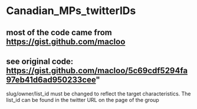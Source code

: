 # Canadian_MPs_twitterIDs

## most of the code came from https://gist.github.com/macloo   
## see original code: https://gist.github.com/macloo/5c69cdf5294fa97eb41d6ad950233cee"


slug/owner/list_id must be changed to reflect the target characteristics. The list_id can be found in the twitter URL on the page of the group
